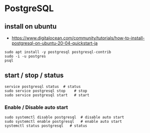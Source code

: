 # PostgreSQL

## install on ubuntu

- <https://www.digitalocean.com/community/tutorials/how-to-install-postgresql-on-ubuntu-20-04-quickstart-ja>

``` shell
sudo apt install -y postgresql postgresql-contrib
sudo -i -u postgres
psql

```

## start / stop / status

``` shell
service postgresql status  # status
sudo service postgresql stop    # stop
sudo service postgresql start   # start
```

### Enable / Disable auto start

``` shell
sudo systemctl disable postgresql  # disable auto start
sudo systemctl enable postgresql   # enable auto start
systemctl status postgresql   # status

```